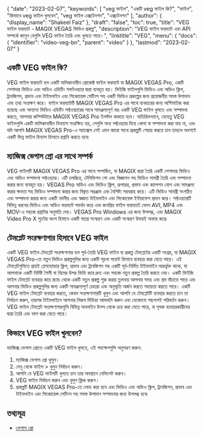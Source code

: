 {
  "date": "2023-02-07",
  "keywords": [
"veg ফাইল",
"একটি veg ফাইল কি?",
"ফাইল",
"কিভাবে veg ফাইল খুলবেন",
"veg ফাইল এক্সটেনশন",
"এক্সটেনশন"
],
  "author": {
    "display_name": "Shakeel Faiz"
},
  "draft": "false",
  "toc": true,
  "title": "VEG ফাইল ফরম্যাট - MAGIX VEGAS ভিডিও প্রকল্প",
  "description": "VEG ফাইল ফরম্যাট এবং API সম্পর্কে জানুন যেগুলি VEG ফাইল তৈরি এবং খুলতে পারে।",
  "linktitle": "VEG",
  "menu": {
    "docs": {
      "identifier": "video-veg-bn",
      "parent": "video"
}
},
  "lastmod": "2023-02-07"
}

## একটি VEG ফাইল কি?

VEG ফাইল ফরম্যাট হল একটি মালিকানাধীন প্রোজেক্ট ফাইল ফরম্যাট যা MAGIX VEGAS Pro, একটি পেশাদার ভিডিও এবং অডিও এডিটিং সফটওয়্যার দ্বারা ব্যবহৃত হয়। ভিইজি ফাইলগুলি ভিডিও এবং অডিও ক্লিপ, ট্রানজিশন, প্রভাব এবং টাইমলাইন এবং সিকোয়েন্স সেটিংস সহ একটি ভিডিও প্রকল্পের জন্য প্রয়োজনীয় সমস্ত উপাদান এবং তথ্য সংরক্ষণ করে। ফাইল ফরম্যাটটি MAGIX VEGAS Pro এর সাথে ব্যবহারের জন্য অপ্টিমাইজ করা হয়েছে এবং অন্যান্য ভিডিও এডিটিং সফ্টওয়্যারের সাথে সামঞ্জস্যপূর্ণ নয়৷ একটি VEG ফাইল খুলতে এবং সম্পাদনা করতে, আপনার কম্পিউটারে MAGIX VEGAS Pro ইনস্টল থাকতে হবে। অতিরিক্তভাবে, যেহেতু VEG ফাইলগুলি একটি মালিকানাধীন বিন্যাসে সংরক্ষিত হয়, সেগুলি অন্য সফ্টওয়্যার দিয়ে খোলা বা সম্পাদনা করা যায় না, এবং যদি আপনি MAGIX VEGAS Pro-এ অ্যাক্সেস নেই এমন কারো সাথে প্রকল্পটি শেয়ার করতে চান তাহলে অবশ্যই একটি ভিন্ন ফাইল বিন্যাস হিসাবে রপ্তানি করতে হবে৷

## ম্যাজিক্স ভেগাস প্রো এর সাথে সম্পর্ক

VEG ফাইলটি MAGIX VEGAS Pro এর সাথে সম্পর্কিত, যা MAGIX দ্বারা তৈরি একটি পেশাদার ভিডিও এবং অডিও সম্পাদনা সফ্টওয়্যার। এটি চলচ্চিত্র, টেলিভিশন শো এবং বিজ্ঞাপন সহ ভিডিও সামগ্রী তৈরি এবং সম্পাদনা করার জন্য ব্যবহৃত হয়। VEGAS Pro অডিও এবং ভিডিও ক্লিপ, রূপান্তর, প্রভাব এবং ক্যাপশন যোগ এবং সামঞ্জস্য করার ক্ষমতা সহ ভিডিও সম্পাদনা করার জন্য বিস্তৃত সরঞ্জাম এবং বৈশিষ্ট্য সরবরাহ করে। এটি ভিডিও সামগ্রী সংগঠিত এবং সম্পাদনা করার জন্য একটি নমনীয় এবং স্বজ্ঞাত টাইমলাইন এবং সিকোয়েন্স ইন্টারফেস প্রদান করে। সফ্টওয়্যারটি বিভিন্ন ধরনের ভিডিও এবং অডিও ফরম্যাট সমর্থন করে এবং জনপ্রিয় ফাইল ফরম্যাটে যেমন AVI, MP4 এবং MOV-এ সহজে রপ্তানির অনুমতি দেয়। VEGAS Pro Windows এর জন্য উপলব্ধ, এবং MAGIX Video Pro X স্যুটের অংশ হিসাবে একটি স্বতন্ত্র সংস্করণ এবং একটি সংস্করণ উভয়ই অফার করে৷

## টেমপ্লেট সংরক্ষণাগার হিসাবে VEG ফাইল

একটি VEG ফাইল টেমপ্লেট সংরক্ষণাগার হল পূর্ব-তৈরি VEG ফাইল বা প্রকল্প টেমপ্লেটের একটি সংগ্রহ, যা MAGIX VEGAS Pro-তে নতুন ভিডিও প্রকল্পগুলির জন্য একটি সূচনা পয়েন্ট হিসাবে ব্যবহার করা যেতে পারে। এই টেমপ্লেটগুলিতে প্রায়ই প্লেসহোল্ডার ক্লিপ, প্রভাব এবং ট্রানজিশন সহ একটি পূর্ব-নির্মিত টাইমলাইন অন্তর্ভুক্ত থাকে, যা আপনাকে একটি নির্দিষ্ট শৈলী বা থিমের উপর ভিত্তি করে দ্রুত এবং সহজে নতুন প্রকল্প তৈরি করতে দেয়। একটি ভিইজি ফাইল টেমপ্লেট ব্যবহার করে স্ক্র্যাচ থেকে একটি নতুন প্রকল্প শুরু করার তুলনায় আপনার সময় এবং শ্রম বাঁচাতে পারে এবং আপনার ভিডিও প্রকল্পগুলির জন্য একটি সামঞ্জস্যপূর্ণ চেহারা এবং অনুভূতি অর্জন করতে সহায়তা করতে পারে। একটি VEG ফাইল টেমপ্লেট ব্যবহার করতে, কেবল সংরক্ষণাগারটি খুলুন এবং আপনি যে টেমপ্লেটটি ব্যবহার করতে চান তা নির্বাচন করুন, তারপর টাইমলাইনে আপনার নিজস্ব মিডিয়া আমদানি করুন এবং যেকোনো পছন্দসই পরিবর্তন করুন। VEG ফাইল টেমপ্লেট সংরক্ষণাগারগুলি বিভিন্ন অনলাইন উত্স থেকে ক্রয় করা যেতে পারে, বা পৃথক ব্যবহারকারীদের দ্বারা তৈরি এবং ভাগ করা যেতে পারে।

## কিভাবে VEG ফাইল খুলবেন?

ম্যাজিক্স ভেগাস প্রোতে একটি VEG ফাইল খুলতে, এই পদক্ষেপগুলি অনুসরণ করুন:

1. ম্যাজিক্স ভেগাস প্রো খুলুন।
2. মেনু থেকে ফাইল > খুলুন নির্বাচন করুন।
3. আপনি যে VEG ফাইলটি খুলতে চান তার অবস্থানে নেভিগেট করুন।
4. VEG ফাইল নির্বাচন করুন এবং খুলুন ক্লিক করুন।
5. প্রকল্পটি MAGIX VEGAS Pro-তে লোড করা হবে এবং ভিডিও এবং অডিও ক্লিপ, ট্রানজিশন, প্রভাব এবং টাইমলাইন এবং সিকোয়েন্স সেটিংস সহ সমস্ত উপাদান সম্পাদনার জন্য উপলব্ধ হবে৷

## তথ্যসূত্র
* [ভেগাস প্রো](https://en.wikipedia.org/wiki/Vegas_Pro)


